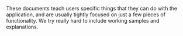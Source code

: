 These documents teach users specific things that they can do with the application, and are usually tightly focused on just a few pieces of functionality. We try really hard to include working samples and explanations.